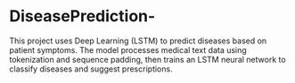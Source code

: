 # DiseasePrediction-
This project uses Deep Learning (LSTM) to predict diseases based on patient symptoms. The model processes medical text data using tokenization and sequence padding, then trains an LSTM neural network to classify diseases and suggest prescriptions.
